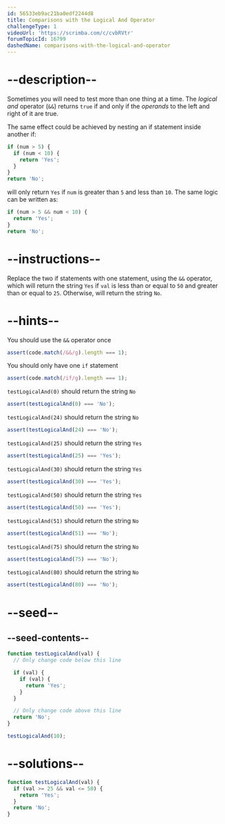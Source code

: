 ```yaml
---
id: 56533eb9ac21ba0edf2244d8
title: Comparisons with the Logical And Operator
challengeType: 1
videoUrl: 'https://scrimba.com/c/cvbRVtr'
forumTopicId: 16799
dashedName: comparisons-with-the-logical-and-operator
---
```


# --description--

Sometimes you will need to test more than one thing at a time. The <dfn>logical and</dfn> operator (`&&`) returns `true` if and only if the <dfn>operands</dfn> to the left and right of it are true.

The same effect could be achieved by nesting an if statement inside another if:

```js
if (num > 5) {
  if (num < 10) {
    return 'Yes';
  }
}
return 'No';
```

will only return `Yes` if `num` is greater than `5` and less than `10`. The same logic can be written as:

```js
if (num > 5 && num < 10) {
  return 'Yes';
}
return 'No';
```

# --instructions--

Replace the two if statements with one statement, using the `&&` operator, which will return the string `Yes` if `val` is less than or equal to `50` and greater than or equal to `25`. Otherwise, will return the string `No`.

# --hints--

You should use the `&&` operator once

```js
assert(code.match(/&&/g).length === 1);
```

You should only have one `if` statement

```js
assert(code.match(/if/g).length === 1);
```

`testLogicalAnd(0)` should return the string `No`

```js
assert(testLogicalAnd(0) === 'No');
```

`testLogicalAnd(24)` should return the string `No`

```js
assert(testLogicalAnd(24) === 'No');
```

`testLogicalAnd(25)` should return the string `Yes`

```js
assert(testLogicalAnd(25) === 'Yes');
```

`testLogicalAnd(30)` should return the string `Yes`

```js
assert(testLogicalAnd(30) === 'Yes');
```

`testLogicalAnd(50)` should return the string `Yes`

```js
assert(testLogicalAnd(50) === 'Yes');
```

`testLogicalAnd(51)` should return the string `No`

```js
assert(testLogicalAnd(51) === 'No');
```

`testLogicalAnd(75)` should return the string `No`

```js
assert(testLogicalAnd(75) === 'No');
```

`testLogicalAnd(80)` should return the string `No`

```js
assert(testLogicalAnd(80) === 'No');
```

# --seed--

## --seed-contents--

```js
function testLogicalAnd(val) {
  // Only change code below this line

  if (val) {
    if (val) {
      return 'Yes';
    }
  }

  // Only change code above this line
  return 'No';
}

testLogicalAnd(10);
```

# --solutions--

```js
function testLogicalAnd(val) {
  if (val >= 25 && val <= 50) {
    return 'Yes';
  }
  return 'No';
}
```
